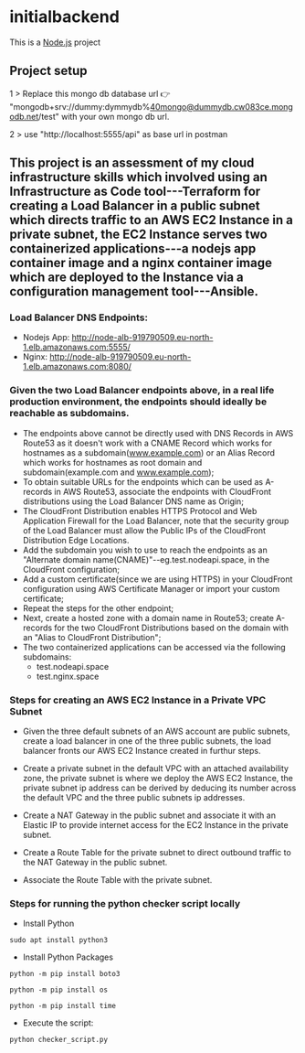 # initialbackend

This is a [Node.js](https://nodejs.org/) project 
​
## Project setup

1 > Replace this mongo db database url​ 👉 "mongodb+srv://dummy:dymmydb%40mongo@dummydb.cw083ce.mongodb.net/test" with your own mongo db url.

2 > use "http://localhost:5555/api" as base url in postman 


## This project is an assessment of my cloud infrastructure skills which involved using an Infrastructure as Code tool---Terraform for creating a Load Balancer in a public subnet which directs traffic to an AWS EC2 Instance in a private subnet, the EC2 Instance serves two containerized applications---a nodejs app container image and a nginx container image which are deployed to the Instance via a configuration management tool---Ansible.

### Load Balancer DNS Endpoints:
- Nodejs App: http://node-alb-919790509.eu-north-1.elb.amazonaws.com:5555/ 
- Nginx: http://node-alb-919790509.eu-north-1.elb.amazonaws.com:8080/ 

### Given the two Load Balancer endpoints above, in a real life production environment, the endpoints should ideally be reachable as subdomains. 
- The endpoints above cannot be directly used with DNS Records in AWS Route53 as it doesn't work with a CNAME Record which works for hostnames as a subdomain(www.example.com) or an Alias Record which works for hostnames as root domain and subdomain(example.com and www.example.com); 
- To obtain suitable URLs for the endpoints which can be used as A-records in AWS Route53, associate the endpoints with CloudFront distributions using the Load Balancer DNS name as Origin;
- The CloudFront Distribution enables HTTPS Protocol and Web Application Firewall for the Load Balancer, note that the security group of the Load Balancer must allow the Public IPs of the CloudFront Distribution Edge Locations. 
- Add the subdomain you wish to use to reach the endpoints as an "Alternate domain name(CNAME)"--eg.test.nodeapi.space, in the CloudFront configuration;
- Add a custom certificate(since we are using HTTPS) in your CloudFront configuration using AWS Certificate Manager or import your custom certificate;
- Repeat the steps for the other endpoint;
- Next, create a hosted zone with a domain name in Route53; create A-records for the two CloudFront Distributions based on the domain with an "Alias to CloudFront Distribution"; 
- The two containerized applications can be accessed via the following subdomains:
    - test.nodeapi.space
    - test.nginx.space

### Steps for creating an AWS EC2 Instance in a Private VPC Subnet
- Given the three default subnets of an AWS account are public subnets, create a load balancer in one of the three public subnets, the load balancer fronts our AWS EC2 Instance created in furthur steps.

- Create a private subnet in the default VPC with an attached availability zone, the private subnet is where we deploy the AWS EC2 Instance, the private subnet ip address can be derived by deducing its number across the default VPC and the three public subnets ip addresses.

- Create a NAT Gateway in the public subnet and associate it with an Elastic IP to provide internet access for the EC2 Instance in the private subnet.

- Create a Route Table for the private subnet to direct outbound traffic to the NAT Gateway in the public subnet.

- Associate the Route Table with the private subnet.

### Steps for running the python checker script locally
- Install Python 
```
sudo apt install python3 
```

- Install Python Packages 
```
python -m pip install boto3
```
```
python -m pip install os
```
```
python -m pip install time
```

- Execute the script:
```
python checker_script.py
```